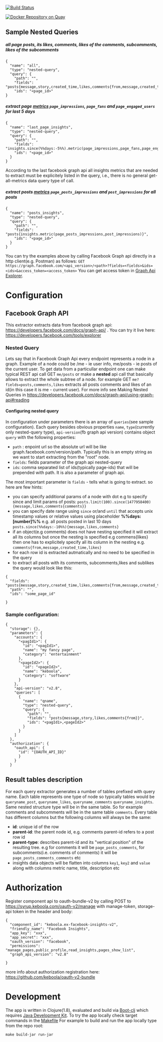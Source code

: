 [![Build Status](https://travis-ci.org/keboola/ex-facebook-graph-api.svg?branch=master)](https://travis-ci.org/keboola/ex-facebook-graph-api)

[![Docker Repository on Quay](https://quay.io/repository/keboola/ex-facebook-graph-api/status "Docker Repository on Quay")](https://quay.io/repository/keboola/ex-facebook-graph-api)

## Sample Nested Queries
##### all page posts, its likes, comments, likes of the comments, subcomments, likes of the subcomments
```
{
  "name": "all",
  "type": "nested-query",
  "query": {
    "path": "",
    "fields": "posts{message,story,created_time,likes,comments{from,message,created_time,comments,likes}}",
    "ids": "<page_id>"
}
```
##### extract page [metrics](https://developers.facebook.com/docs/graph-api/reference/insights) `page_impressions`, `page_fans` and `page_engaged_users` for last 5 days

```
{
  "name": "last_page_insights",
  "type": "nested-query",
  "query": {
    "path": "",
    "fields": "insights.since(%%days:-5%%).metric(page_impressions,page_fans,page_engaged_users)",
    "ids": "<page_id>"
  }
}
```
According to the last facebook graph api all insights metrics that are needed to extract must be explicitely listed in the query, i.e., there is no general get-all-metrics data query type of call.
##### extract posts [metrics](https://developers.facebook.com/docs/graph-api/reference/insights) `page_posts_impressions` and `post_impressions` for all posts
```
{
  "name": "posts_insights",
  "type": "nested-query",
  "query": {
    "path": "",
    "fields": "posts{insights.metric(page_posts_impressions,post_impressions)}",
    "ids": "<page_id>"
  }
}
```

You can try the examples above by calling Facebook Graph api directly in a http client(e.g. Postman) as follows:
`GET https://graph.facebook.com/<api_version>/<path>?fields=<fields>&ids=<ids>&access_token=<access_token>`
You can get access token in [Graph Api Explorer](https://developers.facebook.com/tools/explorer).
# Configuration
## Facebook Graph API
This extractor extracts data from facebook graph api:
https://developers.facebook.com/docs/graph-api/
. You can try it live here: https://developers.facebook.com/tools/explorer


### Nested Query

Lets say that in Facebook Graph Api every endpoint represents a node in a graph. Example of a node could be /me - ie user info, me/posts - ie posts of the current user. To get data from a particullar endpoint one can make typical REST api call GET `me/posts` or make a **nested** api call that basically allows to extract the whole subtree of a node. for example GET `me?fields=posts,comments,likes` extracts all posts comments and likes of an id(in this case it is me - current user).
For more info see Making Nested Queries in https://developers.facebook.com/docs/graph-api/using-graph-api#reading
#### Configuring nested query
In configuration under parameters there is an array of `queries`(see sample configuration). Each query besides obvious properties `name`, `type`(currently only nested-query type), `api-version`(fb graph api version) contains object `query` with the following properties:
- `path` : enpoint url so the absolute url will be like graph.facebook.com/version/path. Typically this is an empty string as we want to start extracting from the "root" node.
- `fields`: fields parameter of the graph api nested-query
- `ids`: comma separated list of ids(typically page-ids) that will be prepended with path. It is also a parameter of graph api.


 The most important parameter is `fields` - tells what is going to extract. so here are few hints:
 - you can specify additional params of a node with dot e.g to specify since and limit params of posts: `posts.limit(100).since(1477958400){message,likes,comments{comments}}`
 - you can specify date range using `since` or/and `until` that accepts unix timestamp values or relative values using placeholder **%%days:[number]%%** e.g. all posts posted in last 10 days `posts.since(%%days:-10%%){message,likes,comments}`
 - if an object(e.g comments) does not have nesting specified it will extract all its columns but once the nesting is specified e.g commens{likes} then one has to explicitely specify all its column in the nesting e.g. `comments{from,message,created_time,likes}`
 - for each row id is extracted autmatically and no need to be specified in the query
 - to extract all posts with its comments, subcomments,likes and sublikes the query would look like this:
 ```
 {
   "fields": "posts{message,story,created_time,likes,comments{from,message,created_time,comments,likes}}",
   "path": "",
   "ids": "some_page_id"

 }
 ```

### Sample configuration:
```
{
  "storage": {},
  "parameters": {
    "accounts": {
      "<pagId1>": {
        "id": "<pagId1>",
        "name": "my fancy page",
        "category": "entertainment"
      },
      "<pageId2>": {
        "id": "<pageId2>",
        "name": "keboola",
        "category": "software"
      }
    },
    "api-version": "v2.8",
    "queries": [
      {
        "name": "qname",
        "type": "nested-query",
        "query": {
          "path": "",
          "fields": "posts{message,story,likes,comments{from}}",
          "ids": "<pagId1>,<pageId2>"
        }
      }
    ]
  },
  "authorization": {
    "oauth_api": {
      "id": "{OAUTH_API_ID}"
      }
    }
  }
```

## Result tables description
For each query extractor generates a number of tables prefixed with query name. Each table represents one type of node so typically tables would be `queryname_post`, `queryname_likes`, `queryname_comments` `queryname_insights`. Same nested structure type will be in the same table. So for example comments and subcomments will be in the same table `comments`. Every table has different columns but the following columns will always be the same:
- **id**: unique id of the row
- **parent-id**: the parent node id, e.g. comments parent-id refers to a post row id
- **parent-type**: describes parent-id and its "vertical position" of the resulting tree. e.g for comments it will be `page_posts_comments`, for subcomments(i.e. comments of comments) it will be `page_posts_comments_comments` etc
- insights data objects will be flatten into columns `key1`, `key2` and `value` along with columns metric name, title, description etc


# Authorization
Register component api to oauth-bundle-v2 by calling POST to https://syrup.keboola.com/oauth-v2/manage with manage-token, storage-api token in the header and body:

```
{
  "component_id": "keboola.ex-facebook-insights-v2",
  "friendly_name": "Facebook Insights",
  "app_key": "xxx",
  "app_secret": "xxx",
  "oauth_version": "facebook",
  "permissions": "manage_pages,public_profile,read_insights,pages_show_list",
  "graph_api_version": "v2.8"

}
```

more info about authorization registration here: https://github.com/keboola/oauth-v2-bundle


# Development
The app is written in Clojure(1.8), evaluated and build via [Boot-clj](https://github.com/boot-clj/boot#install) which requires [Java Development Kit](http://www.oracle.com/technetwork/java/javase/downloads/jdk8-downloads-2133151.html).
To try the app locally check target commands in the [Makefile](Makefile)
For example to build and run the app locally type from the repo root:

`make build-jar run-jar`

